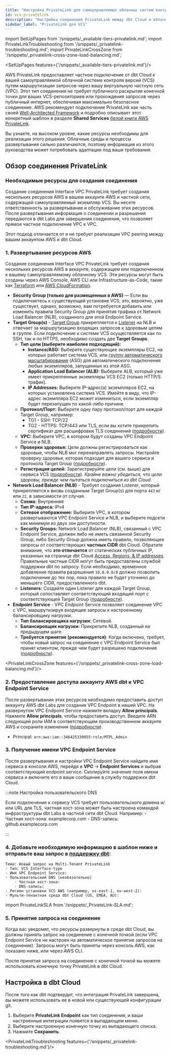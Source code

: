 ```yaml
---
title: "Настройка PrivateLink для самоуправляемых облачных систем контроля версий (VCS)"
id: vcs-privatelink
description: "Настройка соединения PrivateLink между dbt Cloud и облачным сервером git, размещенным в организации"
sidebar_label: "PrivateLink для VCS"
---
```


import SetUpPages from '/snippets/_available-tiers-privatelink.md';
import PrivateLinkTroubleshooting from '/snippets/_privatelink-troubleshooting.md';
import PrivateLinkCrossZone from '/snippets/_privatelink-cross-zone-load-balancing.md';

<SetUpPages features={'/snippets/_available-tiers-privatelink.md'}/>

AWS PrivateLink предоставляет частное подключение от dbt Cloud к вашей самоуправляемой облачной системе контроля версий (VCS) путем маршрутизации запросов через вашу виртуальную частную сеть (VPC). Этот тип соединения не требует публичного раскрытия конечной точки для ваших VCS-репозиториев или прохождения запросов через публичный интернет, обеспечивая максимально безопасное соединение. AWS рекомендует подключение PrivateLink как часть своей [Well-Architected Framework](https://docs.aws.amazon.com/wellarchitected/latest/framework/welcome.html) и подробно описывает этот конкретный шаблон в разделе **Shared Services** [белой книги AWS PrivateLink](https://docs.aws.amazon.com/pdfs/whitepapers/latest/aws-privatelink/aws-privatelink.pdf).

Вы узнаете, на высоком уровне, какие ресурсы необходимы для реализации этого решения. Облачные среды и процессы развертывания сильно различаются, поэтому информация из этого руководства может потребовать адаптации под ваши требования.

## Обзор соединения PrivateLink

<Lightbox src="/img/docs/dbt-cloud/cloud-configuring-dbt-cloud/privatelink-vcs-architecture.png" width="80%" title="Общий обзор архитектуры dbt Cloud и AWS PrivateLink для VCS" />

### Необходимые ресурсы для создания соединения

Создание соединения Interface VPC PrivateLink требует создания нескольких ресурсов AWS в вашем аккаунте AWS и частной сети, содержащей самоуправляемый экземпляр VCS. Вы несете ответственность за развертывание и обслуживание этих ресурсов. После развертывания информация о соединении и разрешения передаются в dbt Labs для завершения соединения, что позволяет прямое частное подключение VPC к VPC.

Этот подход отличается от и не требует реализации VPC peering между вашим аккаунтом AWS и dbt Cloud.

### 1. Развертывание ресурсов AWS

Создание соединения Interface VPC PrivateLink требует создания нескольких ресурсов AWS в аккаунте, содержащем или подключенном к вашему самоуправляемому облачному VCS. Эти ресурсы могут быть созданы через AWS Console, AWS CLI или Infrastructure-as-Code, такие как [Terraform](https://registry.terraform.io/providers/hashicorp/aws/latest/docs) или [AWS CloudFormation](https://aws.amazon.com/cloudformation/).

- **Security Group (только для размещенных в AWS)** &mdash; Если вы подключаетесь к существующей установке VCS, это, вероятно, уже существует, однако, возможно, вам потребуется добавить или изменить правила Security Group для принятия трафика от Network Load Balancer (NLB), созданного для этой Endpoint Service.
- **Target Group(s)** - [Target Group](https://docs.aws.amazon.com/elasticloadbalancing/latest/network/load-balancer-target-groups.html) прикрепляется к [Listener](https://docs.aws.amazon.com/elasticloadbalancing/latest/network/load-balancer-listeners.html) на NLB и отвечает за маршрутизацию входящих запросов к здоровым целям в группе. Если подключение к системе VCS осуществляется как по SSH, так и по HTTPS, необходимо создать две **Target Groups**.
    - **Тип цели (выберите наиболее подходящий):**
        - **Instance/ASG:** Выберите существующие экземпляры EC2, на которых работает система VCS, или [группу автоматического масштабирования](https://docs.aws.amazon.com/autoscaling/ec2/userguide/attach-load-balancer-asg.html) (ASG) для автоматического подключения любых экземпляров, запущенных из этой ASG.
        - **Application Load Balancer (ALB):** Выберите ALB, который уже имеет прикрепленные экземпляры VCS EC2 (только HTTP/S трафик).
        - **IP Addresses:** Выберите IP-адрес(а) экземпляров EC2, на которых установлена система VCS. Имейте в виду, что IP-адрес экземпляра EC2 может измениться, если экземпляр будет перезапущен по какой-либо причине.
    - **Протокол/Порт:** Выберите одну пару протокол/порт для каждой Target Group, например:
        - TG1 - SSH: TCP/22
        - TG2 - HTTPS: TCP/443 или TLS, если вы хотите прикрепить сертификат для расшифровки TLS соединений ([подробности](https://docs.aws.amazon.com/elasticloadbalancing/latest/network/create-tls-listener.html)).
    - **VPC:** Выберите VPC, в котором будут созданы VPC Endpoint Service и NLB.
    - **Проверки здоровья:** Цели должны регистрироваться как здоровые, чтобы NLB мог перенаправлять запросы. Настройте проверку здоровья, которая подходит для вашего сервиса и протокола Target Group ([подробности](https://docs.aws.amazon.com/elasticloadbalancing/latest/network/target-group-health-checks.html)).
    - **Регистрация целей:** Зарегистрируйте цели (см. выше) для сервиса VCS ([подробности](https://docs.aws.amazon.com/elasticloadbalancing/latest/application/target-group-register-targets.html)). _Крайне важно убедиться, что цели здоровы, прежде чем пытаться подключиться из dbt Cloud._
- **Network Load Balancer (NLB)** - Требует создания Listener, который прикрепляется к вновь созданным Target Group(s) для порта `443` и/или `22`, в зависимости от случая.
    - **Схема:** Внутренняя
    - **Тип IP-адреса:** IPv4
    - **Сетевое отображение:** Выберите VPC, в котором развертываются VPC Endpoint Service и NLB, и выберите подсети как минимум из двух зон доступности.
    - **Security Groups:** Network Load Balancer (NLB), связанный с VPC Endpoint Service, должен либо не иметь связанной Security Group, либо Security Group должна иметь правило, позволяющее запросы от соответствующих **частных CIDR** dbt Cloud. Обратите внимание, что **это отличается** от статических публичных IP, указанных на странице dbt Cloud [Access, Regions, & IP addresses](https://docs.getdbt.com/docs/cloud/about-cloud/access-regions-ip-addresses). Правильные частные CIDR могут быть предоставлены службой поддержки dbt по запросу. Если необходимо, временное добавление правила разрешения `10.0.0.0/8` должно позволить подключение до тех пор, пока правило не будет уточнено до меньшего CIDR, предоставленного dbt.
    - **Listeners:** Создайте один Listener для каждой Target Group, который сопоставляет соответствующий входящий порт с соответствующей Target Group ([подробности](https://docs.aws.amazon.com/elasticloadbalancing/latest/network/load-balancer-listeners.html)).
- **Endpoint Service** - VPC Endpoint Service позволяет соединение VPC с VPC, маршрутизируя входящие запросы к настроенному балансировщику нагрузки.
    - **Тип балансировщика нагрузки:** Сетевой.
    - **Балансировщик нагрузки:** Прикрепите NLB, созданный на предыдущем шаге.
    - **Требуется принятие (рекомендуется)**: Когда включено, требует, чтобы новый запрос на соединение с VPC Endpoint Service был принят клиентом, прежде чем будет разрешено подключение ([подробности](https://docs.aws.amazon.com/vpc/latest/privatelink/configure-endpoint-service.html#accept-reject-connection-requests)).

<PrivateLinkCrossZone features={'/snippets/_privatelink-cross-zone-load-balancing.md'}/>

### 2. Предоставление доступа аккаунту AWS dbt к VPC Endpoint Service

После развертывания этих ресурсов необходимо предоставить доступ аккаунту AWS dbt Labs для создания VPC Endpoint в нашей VPC. На развернутом VPC Endpoint Service нажмите вкладку **Allow principals**. Нажмите **Allow principals**, чтобы предоставить доступ. Введите ARN следующей роли IAM в соответствующем производственном аккаунте AWS и сохраните изменения ([подробности](https://docs.aws.amazon.com/vpc/latest/privatelink/configure-endpoint-service.html#add-remove-permissions)).

 - Principal: `arn:aws:iam::346425330055:role/MTPL_Admin`

 <Lightbox src="/img/docs/dbt-cloud/privatelink-allow-principals.png" width="70%" title="Введите ARN"/>

### 3. Получение имени VPC Endpoint Service

После развертывания и настройки VPC Endpoint Service найдите имя сервиса в консоли AWS, перейдя в **VPC** → **Endpoint Services** и выбрав соответствующий endpoint service. Скопируйте значение поля имени сервиса и включите его в ваше сообщение в службу поддержки dbt Cloud.

 <Lightbox src="/img/docs/dbt-cloud/privatelink-endpoint-service-name.png" width="70%" title="Получите значение поля имени сервиса"/>

:::note Настройка пользовательского DNS
 
Если подключение к сервису VCS требует пользовательского домена и/или URL для TLS, частная хост-зона может быть настроена командой инфраструктуры dbt Labs в частной сети dbt Cloud. Например:
    - Частная хост-зона: examplecorp.com
    - DNS-запись: github.examplecorp.com
    
:::

### 4. Добавьте необходимую информацию в шаблон ниже и отправьте ваш запрос в [поддержку dbt](https://docs.getdbt.com/community/resources/getting-help#dbt-cloud-support):
```
Тема: Новый запрос на Multi-Tenant PrivateLink
- Тип: VCS Interface-type
- Имя VPC Endpoint Service:
- Пользовательский DNS (необязательно)
    - Частная хост-зона:
    - DNS-запись:
- Регион установки VCS AWS (например, us-east-1, eu-west-2):
- Мульти-тенантная среда dbt Cloud (US, EMEA, AU):
```

import PrivateLinkSLA from '/snippets/_PrivateLink-SLA.md';

<PrivateLinkSLA />

### 5. Принятие запроса на соединение

Когда вас уведомят, что ресурсы развернуты в среде dbt Cloud, вы должны принять запрос на соединение с конечной точкой (если VPC Endpoint Service не настроен на автоматическое принятие запросов на соединение). Запросы могут быть приняты через консоль AWS, как показано ниже, или через AWS CLI.

<Lightbox src="/img/docs/dbt-cloud/cloud-configuring-dbt-cloud/accept-request.png" width="80%" title="Принять запрос на соединение" />

После принятия запроса на соединение с конечной точкой вы можете использовать конечную точку PrivateLink в dbt Cloud.

## Настройка в dbt Cloud

После того как dbt подтвердит, что интеграция PrivateLink завершена, вы можете использовать ее в новой или существующей конфигурации git.

1. Выберите **PrivateLink Endpoint** как тип соединения, и ваши настроенные интеграции появятся в выпадающем меню.
2. Выберите настроенную конечную точку из выпадающего списка.
3. Нажмите **Сохранить**.

<Lightbox src="/img/docs/dbt-cloud/cloud-configuring-dbt-cloud/vcs-setup-new.png" width="80%" title="Настройка новой git-интеграции с PrivateLink" />

<Lightbox src="/img/docs/dbt-cloud/cloud-configuring-dbt-cloud/vcs-setup-existing.png" width="80%" title="Редактирование существующей git-интеграции с PrivateLink" />

<PrivateLinkTroubleshooting features={'/snippets/_privatelink-troubleshooting.md'}/>
